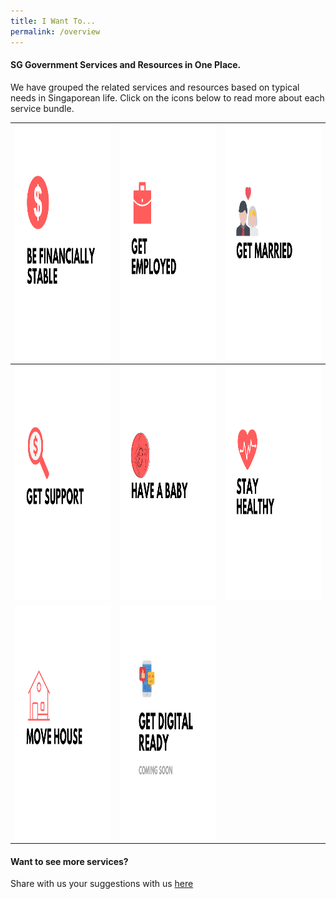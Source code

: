 ```yaml
---
title: I Want To...
permalink: /overview
---
```


#### SG Government Services and Resources in One Place.

We have grouped the related services and resources based on typical needs in Singaporean life. Click on the icons below to read more about each service bundle.

<div class="tg-wrap"><table class="tg">
<thead>
  <tr>
    <th class="tg-wr1l"><a href=""><img src="/images/01-financially-stable.png" alt="Coming Soon" width="375" height="375"></th>
    <th class="tg-baqh"><a href="https://articles.life.gov.sg/financial-support-workers-self-employed/"><img src="/images/02-get-employed.png" alt="Get Employment Support" width="375" height="375"></th>
    <th class="tg-baqh"><a href=""><img src="/images/04-get-married.png" alt="Coming Soon" width="375" height="375"></th>
  </tr>
</thead>
<tbody>
  <tr>
    <td class="tg-baqh"><a href=""><img src="/images/03-get-support.png" alt="Coming Soon" width="375" height="375"></td>
    <td class="tg-baqh"><a href=""><img src="/images/05-have-a-baby.png" alt="Coming Soon" width="375" height="375"></td>
    <td class="tg-baqh"><a href=""><img src="/images/07-keep-healthy.png" alt="Coming Soon" width="375" height="375"></td>
  </tr>
  <tr>
    <td class="tg-0lax"><a href="/buying-a-hdb"><img src="/images/06-move-house.png" alt="Move House" width="375" height="375"></td>
    <td class="tg-0lax"><a href=""><img src="/images/08-digitally ready.png" alt="Coming Soon" width="375" height="375">  </td>
    <td class="tg-0lax"></td>
  </tr>
</tbody>
</table></div>

#### Want to see more services?

Share with us your suggestions with us [here](https://form.gov.sg/5ed0995e42ee5f00110e10cc)
